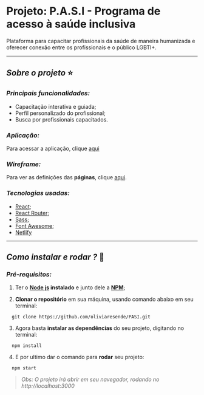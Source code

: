 # Projeto: P.A.S.I - Programa de acesso à saúde inclusiva

Plataforma para capacitar profissionais da saúde de maneira humanizada e oferecer conexão entre os profissionais e o público LGBTI+.
****
## *Sobre o projeto* ⭐️
### *Principais funcionalidades:*
- Capacitação interativa e guiada;
- Perfil personalizado do profissional;
- Busca por profissionais capacitados.

### *Aplicação:*

Para acessar a aplicação, clique [aqui](https://pasi.netlify.app/)

### *Wireframe:*

Para ver as definições das **páginas**, clique [aqui](https://bit.ly/2z5RR8R).

### *Tecnologias usadas:*

- [React](https://pt-br.reactjs.org/docs/getting-started.html);
- [React Router](https://reacttraining.com/react-router/web/guides/quick-start);
- [Sass](https://sass-lang.com/guide);
- [Font Awesome](https://fontawesome.com/start);
- [Netlify](https://www.netlify.com/)

****
## *Como instalar e rodar ?* 🚀
###  *Pré-requisitos:*
1. Ter o **[Node js](https://nodejs.org/en/) instalado** e junto dele a **[NPM](https://www.npmjs.com/)**;

2. **Clonar o repositório** em sua máquina, usando comando abaixo em seu terminal:

```
  git clone https://github.com/oliviaresende/PASI.git
```

3. Agora basta **instalar as dependências** do seu projeto, digitando no terminal:

```
  npm install
```
4. E por ultimo dar o comando para **rodar** seu projeto:

```
  npm start
```

 > *Obs: O projeto irá abrir em seu navegador, rodando no http://localhost:3000*
